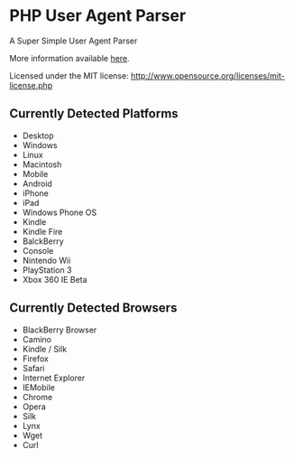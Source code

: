 PHP User Agent Parser
=====================

A Super Simple User Agent Parser

More information available [here](http://donatstudios.com/PHP-Parser-HTTP_USER_AGENT).

Licensed under the MIT license: http://www.opensource.org/licenses/mit-license.php

Currently Detected Platforms
----------------------------

- Desktop
 - Windows
 - Linux
 - Macintosh
- Mobile
 - Android
 - iPhone
 - iPad
 - Windows Phone OS
 - Kindle
 - Kindle Fire
 - BalckBerry
- Console
 - Nintendo Wii
 - PlayStation 3
 - Xbox 360 IE Beta

Currently Detected Browsers
----------------------------

- BlackBerry Browser
- Camino
- Kindle / Silk
- Firefox
- Safari
- Internet Explorer
- IEMobile
- Chrome
- Opera
- Silk
- Lynx
- Wget
- Curl